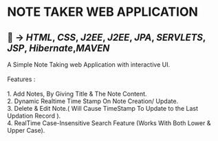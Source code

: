 #  NOTE TAKER WEB APPLICATION
## 🔧 -> ***HTML***, ***CSS***, ***J2EE***, ***J2EE***,  ***JPA***, ***SERVLETS***, ***JSP***, ***Hibernate***,***MAVEN***

A Simple Note Taking web Application with interactive UI.
<br>
<br>
Features :
<br>
<br>
    1. Add Notes, By Giving Title & The Note Content.<br>
    2. Dynamic Realtime Time Stamp On Note Creation/ Update.<br>
    3. Delete & Edit Note.( Will Cause TimeStamp To Update to the Last Updation Record ).<br>
    4. RealTime Case-Insensitive Search Feature (Works With Both Lower & Upper Case).
    
